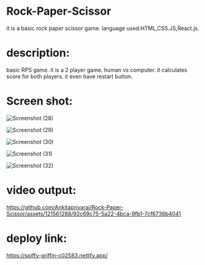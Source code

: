 # Rock-Paper-Scissor
it is a basic rock paper scissor game.
language used:HTML,CSS.JS,React.js.
# description: 
basic RPS game.
it is a 2 player game.
human vs computer.
it calculates score for both players.
it even have restart button.
# Screen shot:

![Screenshot (28)](https://github.com/Ankitapriyarai/Rock-Paper-Scissor/assets/121561288/5c0b6a95-051e-4eb4-923f-b8569bebb83a)

![Screenshot (29)](https://github.com/Ankitapriyarai/Rock-Paper-Scissor/assets/121561288/5e85a606-c3a6-4d71-a698-30fa6896426b)

![Screenshot (30)](https://github.com/Ankitapriyarai/Rock-Paper-Scissor/assets/121561288/34dbcb88-910a-40e1-8636-dc7d17eb1abe)

![Screenshot (31)](https://github.com/Ankitapriyarai/Rock-Paper-Scissor/assets/121561288/1f6eb9ec-4317-4075-a536-d8ab6bfc9c43)

![Screenshot (32)](https://github.com/Ankitapriyarai/Rock-Paper-Scissor/assets/121561288/90919df8-f454-44cb-b719-3e25990799ac)

# video output:

https://github.com/Ankitapriyarai/Rock-Paper-Scissor/assets/121561288/92c69c75-5a22-4bca-9fb1-7cf6736b4041

# deploy link: 

https://spiffy-griffin-c02583.netlify.app/
